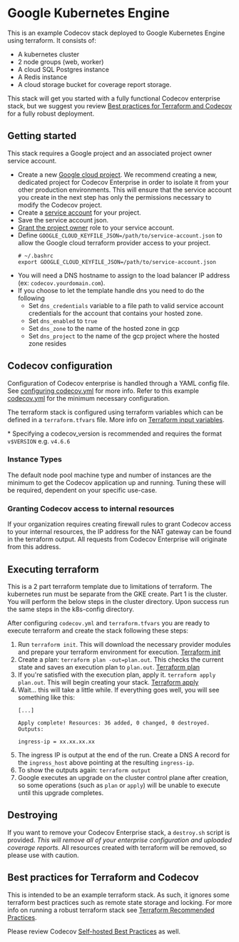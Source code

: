 # Google Kubernetes Engine

This is an example Codecov stack deployed to Google Kubernetes Engine using
terraform.  It consists of:
- A kubernetes cluster
- 2 node groups (web, worker)
- A cloud SQL Postgres instance
- A Redis instance
- A cloud storage bucket for coverage report storage.

This stack will get you started with a fully functional Codecov enterprise
stack, but we suggest you review 
[Best practices for Terraform and Codecov](#best-practices-for-terraform-and-codecov) 
for a fully robust deployment.

## Getting started

This stack requires a Google project and an associated project owner service
account.

- Create a new [Google cloud
  project](https://cloud.google.com/resource-manager/docs/creating-managing-projects).
  We recommend creating a new, dedicated project for Codecov Enterprise in
  order to isolate it from your other production environments.  This will
  ensure that the service account you create in the next step has only the
  permissions necessary to modify the Codecov project.
- Create a [service
  account](https://cloud.google.com/iam/docs/creating-managing-service-accounts) for your project.
- Save the service account json.
- [Grant the project
  owner](https://cloud.google.com/iam/docs/granting-roles-to-service-accounts#granting_access_to_a_service_account_for_a_resource) role to your service account.
- Define `GOOGLE_CLOUD_KEYFILE_JSON=/path/to/service-account.json` to allow the 
  Google cloud terraform provider access to your project.
    ```
    # ~/.bashrc
    export GOOGLE_CLOUD_KEYFILE_JSON=/path/to/service-account.json
    ```
- You will need a DNS hostname to assign to the load balancer IP address (ex:
  `codecov.yourdomain.com`).
- If you choose to let the template handle dns you need to do the following
  - Set `dns_credentials` variable to a file path to valid service account credentials for the account that contains your hosted zone.
  - Set `dns_enabled` to `true`
  - Set `dns_zone` to the name of the hosted zone in gcp
  - Set `dns_project` to the name of the gcp project where the hosted zone resides

## Codecov configuration

Configuration of Codecov enterprise is handled through a YAML config file.
See [configuring codecov.yml](https://docs.codecov.io/docs/configuration) for 
more info.  Refer to this example [codecov.yml](../codecov.yml.example) for the
minimum necessary configuration.

The terraform stack is configured using terraform variables which can be
defined in a `terraform.tfvars` file.  More info on
[Terraform input variables](https://www.terraform.io/docs/configuration/variables.html).

\* Specifying a codecov_version is recommended and requires the format `v$VERSION` e.g. `v4.6.6`

### Instance Types

The default node pool machine type and number of instances are the minimum to get
the Codecov application up and running.  Tuning these will be required,
dependent on your specific use-case.


### Granting Codecov access to internal resources

If your organization requires creating firewall rules to grant Codecov access
to your internal resources, the IP address for the NAT gateway can be found in
the terraform output.  All requests from Codecov Enterprise will originate from
this address.

## Executing terraform

This is a 2 part terraform template due to limitations of terraform. The kubernetes run must be separate from the GKE create. Part 1 is the cluster. You will perform the below steps in the cluster directory. Upon success run the same steps in the k8s-config directory.

After configuring `codecov.yml` and `terraform.tfvars` you are ready to execute
terraform and create the stack following these steps:

1. Run `terraform init`.  This will download the necessary provider modules and
   prepare your terraform environment for execution.  [Terraform
   init](https://www.terraform.io/docs/commands/init.html)
1. Create a plan: `terraform plan -out=plan.out`.  This checks the current
   state and saves an execution plan to `plan.out`.  [Terraform
   plan](https://www.terraform.io/docs/commands/plan.html)
1. If you're satisfied with the execution plan, apply it.  `terraform apply
   plan.out`.  This will begin creating your stack.  [Terraform
   apply](https://www.terraform.io/docs/commands/apply.html)
1. Wait... this will take a little while.  If everything goes well, you will
   see something like this:
     ```
     [...]
     
     Apply complete! Resources: 36 added, 0 changed, 0 destroyed.
     Outputs:
     
     ingress-ip = xx.xx.xx.xx
     ```
1. The ingress IP is output at the end of the run.
   Create a DNS A record for the `ingress_host` above pointing at the
   resulting `ingress-ip`.  
1. To show the outputs again: `terraform output`
1. Google executes an upgrade on the cluster control plane after creation,
   so some operations (such as `plan` or `apply`) will be unable to 
   execute until this upgrade completes.

## Destroying

If you want to remove your Codecov Enterprise stack, a `destroy.sh` script is
provided.  *This will remove all of your enterprise configuration and uploaded
coverage reports.*  All resources created with terraform will be removed, so
please use with caution.

## Best practices for Terraform and Codecov

This is intended to be an example terraform stack.  As such, it ignores some
terraform best practices such as remote state storage and locking.  For more
info on running a robust terraform stack see [Terraform Recommended
Practices](https://www.terraform.io/docs/enterprise/guides/recommended-practices/index.html).

Please review Codecov [Self-hosted Best
Practices](https://docs.codecov.io/docs/best-practices) as well.
